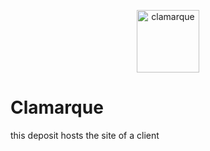 <p align="center">
  <a href="http://clamarque.github.io">
    <img src="http://clamarque.github.io/img/C.png" alt="clamarque" height="100">
  </a>
</p>

<h1>Clamarque</h1>

<p>this deposit hosts the site of a client </p>
